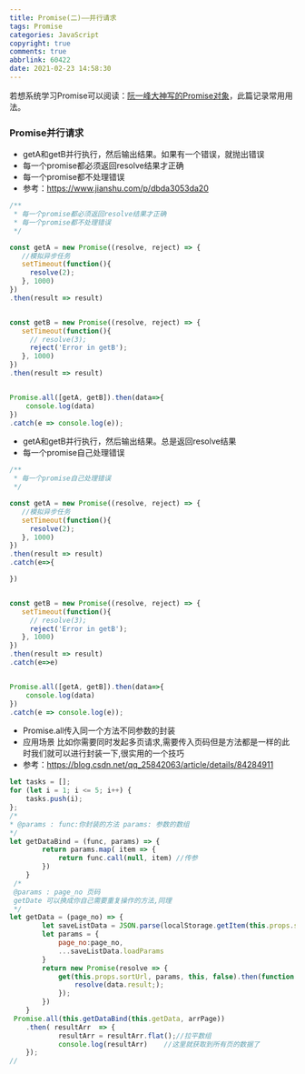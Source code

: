 ```yaml
---
title: Promise(二)——并行请求
tags: Promise
categories: JavaScript
copyright: true
comments: true
abbrlink: 60422
date: 2021-02-23 14:58:30
---
```


<!-- <img src="https://cdn.pixabay.com/photo/2021/01/24/20/21/cloud-5946381_1280.jpg" width="100%" height="480px;"/> -->

若想系统学习Promise可以阅读：[阮一峰大神写的Promise对象](https://es6.ruanyifeng.com/#docs/promise)，此篇记录常用用法。


### Promise并行请求

- getA和getB并行执行，然后输出结果。如果有一个错误，就抛出错误
- 每一个promise都必须返回resolve结果才正确
- 每一个promise都不处理错误
- 参考：https://www.jianshu.com/p/dbda3053da20
  

```javascript
/**
 * 每一个promise都必须返回resolve结果才正确
 * 每一个promise都不处理错误
 */

const getA = new Promise((resolve, reject) => {
   //模拟异步任务
   setTimeout(function(){
     resolve(2);
   }, 1000) 
})
.then(result => result)


const getB = new Promise((resolve, reject) => {
   setTimeout(function(){
     // resolve(3);
     reject('Error in getB');
   }, 1000) 
})
.then(result => result)


Promise.all([getA, getB]).then(data=>{
    console.log(data)
})
.catch(e => console.log(e));
```

- getA和getB并行执行，然后输出结果。总是返回resolve结果
- 每一个promise自己处理错误

```javascript
/**
 * 每一个promise自己处理错误
 */

const getA = new Promise((resolve, reject) => {
   //模拟异步任务
   setTimeout(function(){
     resolve(2);
   }, 1000) 
})
.then(result => result)
.catch(e=>{

})


const getB = new Promise((resolve, reject) => {
   setTimeout(function(){
     // resolve(3);
     reject('Error in getB');
   }, 1000) 
})
.then(result => result)
.catch(e=>e)


Promise.all([getA, getB]).then(data=>{
    console.log(data)
})
.catch(e => console.log(e));
```

- Promise.all传入同一个方法不同参数的封装
- 应用场景 比如你需要同时发起多页请求,需要传入页码但是方法都是一样的此时我们就可以进行封装一下,很实用的一个技巧
- 参考：https://blog.csdn.net/qq_25842063/article/details/84284911

```javascript
let tasks = [];
for (let i = 1; i <= 5; i++) {
    tasks.push(i);
};
/*
* @params : func:你封装的方法 params: 参数的数组
*/
let getDataBind = (func, params) => {
        return params.map( item => {
            return func.call(null, item) //传参
        })
    }
 /*
 @params : page_no 页码  
 getDate 可以换成你自己需要重复操作的方法,同理
 */
let getData = (page_no) => {
        let saveListData = JSON.parse(localStorage.getItem(this.props.saveListData));
        let params = {
            page_no:page_no,
            ...saveListData.loadParams
        }
        return new Promise(resolve => {
            get(this.props.sortUrl, params, this, false).then(function (data) {
                resolve(data.result;);
            });
        })
    }  
 Promise.all(this.getDataBind(this.getData, arrPage))
	.then( resultArr  => {
		    resultArr = resultArr.flat();//拉平数组
		    console.log(resultArr)    //这里就获取到所有页的数据了
	});
//

```
